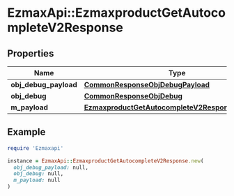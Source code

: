 # EzmaxApi::EzmaxproductGetAutocompleteV2Response

## Properties

| Name | Type | Description | Notes |
| ---- | ---- | ----------- | ----- |
| **obj_debug_payload** | [**CommonResponseObjDebugPayload**](CommonResponseObjDebugPayload.md) |  |  |
| **obj_debug** | [**CommonResponseObjDebug**](CommonResponseObjDebug.md) |  | [optional] |
| **m_payload** | [**EzmaxproductGetAutocompleteV2ResponseMPayload**](EzmaxproductGetAutocompleteV2ResponseMPayload.md) |  |  |

## Example

```ruby
require 'Ezmaxapi'

instance = EzmaxApi::EzmaxproductGetAutocompleteV2Response.new(
  obj_debug_payload: null,
  obj_debug: null,
  m_payload: null
)
```


